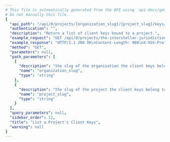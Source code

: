 ```yaml
---
# This file is automatically generated from the API using `api-docs/generate.py`
# Do not manually this file.
{
  "api_path": "/api/0/projects/{organization_slug}/{project_slug}/keys/", 
  "authentication": "", 
  "description": "Return a list of client keys bound to a project.", 
  "example_request": "GET /api/0/projects/the-interstellar-jurisdiction/pump-station/keys/ HTTP/1.1\nHost: sentry.io\nAuthorization: Bearer {base64-encoded-key-here}", 
  "example_response": "HTTP/1.1 200 OK\nContent-Length: 908\nX-XSS-Protection: 1; mode=block\nX-Content-Type-Options: nosniff\nContent-Language: en\nVary: Accept-Language, Cookie\nLink: <https://sentry.io/api/0/projects/the-interstellar-jurisdiction/pump-station/keys/?&cursor=4:0:1>; rel=\"previous\"; results=\"false\"; cursor=\"4:0:1\", <https://sentry.io/api/0/projects/the-interstellar-jurisdiction/pump-station/keys/?&cursor=4:100:0>; rel=\"next\"; results=\"false\"; cursor=\"4:100:0\"\nAllow: GET, POST, HEAD, OPTIONS\nX-Frame-Options: deny\nContent-Type: application/json\n\n[\n  {\n    \"browserSdk\": {\n      \"choices\": [\n        [\n          \"latest\", \n          \"latest\"\n        ], \n        [\n          \"4.x\", \n          \"4.x\"\n        ]\n      ]\n    }, \n    \"browserSdkVersion\": \"4.x\", \n    \"dateCreated\": \"2018-09-20T15:48:07.397Z\", \n    \"dsn\": {\n      \"cdn\": \"https://sentry.io/js-sdk-loader/cfc7b0341c6e4f6ea1a9d256a30dba00.min.js\", \n      \"csp\": \"https://sentry.io/api/2/csp-report/?sentry_key=cfc7b0341c6e4f6ea1a9d256a30dba00\", \n      \"minidump\": \"https://sentry.io/api/2/minidump/?sentry_key=cfc7b0341c6e4f6ea1a9d256a30dba00\", \n      \"public\": \"https://cfc7b0341c6e4f6ea1a9d256a30dba00@sentry.io/2\", \n      \"secret\": \"https://cfc7b0341c6e4f6ea1a9d256a30dba00:a07dcd97aa56481f82aeabaed43ca448@sentry.io/2\", \n      \"security\": \"https://sentry.io/api/2/security/?sentry_key=cfc7b0341c6e4f6ea1a9d256a30dba00\"\n    }, \n    \"id\": \"cfc7b0341c6e4f6ea1a9d256a30dba00\", \n    \"isActive\": true, \n    \"label\": \"Fabulous Key\", \n    \"name\": \"Fabulous Key\", \n    \"projectId\": 2, \n    \"public\": \"cfc7b0341c6e4f6ea1a9d256a30dba00\", \n    \"rateLimit\": null, \n    \"secret\": \"a07dcd97aa56481f82aeabaed43ca448\"\n  }\n]", 
  "method": "GET", 
  "parameters": null, 
  "path_parameters": [
    {
      "description": "the slug of the organization the client keys belong to.", 
      "name": "organization_slug", 
      "type": "string"
    }, 
    {
      "description": "the slug of the project the client keys belong to.", 
      "name": "project_slug", 
      "type": "string"
    }
  ], 
  "query_parameters": null, 
  "sidebar_order": 12, 
  "title": "List a Project's Client Keys", 
  "warning": null
}
---
```

